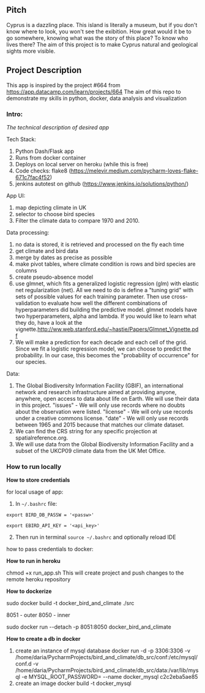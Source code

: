 ## Pitch
Cyprus is a dazzling place. This island is literally a museum, but if you don't know where to look, you won't see the exibition. 
How great would it be to go somewhere, knowing what was the story of this place? To know who lives there?
The aim of this project is to make Cyprus natural and geological sights more visible.  

## Project Description

This app is inspired by the project #664 from https://app.datacamp.com/learn/projects/664
The aim of this repo to demonstrate my skills in python, docker, data analysis and visualization

### Intro: 
_The technical description of desired app_

Tech Stack:
1) Python Dash/Flask app
2) Runs from docker container
3) Deploys on local server on heroku (while this is free)
4) Code checks: flake8 (https://melevir.medium.com/pycharm-loves-flake-671c7fac4f52)
5) jenkins autotest on github (https://www.jenkins.io/solutions/python/)

App UI:
1) map depicting climate in UK
2) selector to choose bird species
3) Filter the climate data to compare 1970 and 2010.

Data processing:
1) no data is stored, it is retrieved and processed on the fly each time
1) get climate and bird data
2) merge by dates as precise as possible
3) make pivot tables, where climate condition is rows and bird species are columns
4) create pseudo-absence model
5) use glmnet, which fits a generalized logistic regression (glm) with elastic net regularization (net). All we need to do is define a "tuning grid" with sets of possible values for each training parameter. Then use cross-validation to evaluate how well the different combinations of hyperparameters did building the predictive model. glmnet models have two hyperparameters, alpha and lambda. If you would like to learn what they do, have a look at the vignette.http://ww.web.stanford.edu/~hastie/Papers/Glmnet_Vignette.pdf
6) We will make a prediction for each decade and each cell of the grid. Since we fit a logistic regression model, we can choose to predict the probability. In our case, this becomes the "probability of occurrence" for our species.


Data: 
1) The Global Biodiversity Information Facility (GBIF), an international network and research infrastructure aimed at providing anyone, anywhere, open access to data about life on Earth. We will use their data in this project.
    "issues" - We will only use records where no doubts about the observation were listed.
    "license" - We will only use records under a creative commons license.
    "date" - We will only use records between 1965 and 2015 because that matches our climate dataset.
2) We can find the CRS string for any specific projection at spatialreference.org.
5) We will use data from the Global Biodiversity Information Facility and a subset of the UKCP09 climate data from the UK Met Office.

### How to run locally

**How to store credentials**

for local usage of app: 

1. In `~/.bashrc` file: 

`export BIRD_DB_PASSW = '<passw>'`

`export EBIRD_API_KEY = '<api_key>'`

2. Then run in terminal
`source ~/.bashrc`
and optionally reload IDE


how to pass credentials to docker: 


**How to run in heroku**

chmod +x run_app.sh
This will create project and push changes to the remote heroku repository

**How to dockerize**

sudo docker build -t docker_bird_and_climate ./src

8051 - outer
8050 - inner

sudo docker run --detach -p 8051:8050 docker_bird_and_climate 


**How to create a db in docker**

1. create an instance of mysql database
docker run -d -p 3306:3306 -v /home/daria/PycharmProjects/bird_and_climate/db_src/conf:/etc/mysql/conf.d -v /home/daria/PycharmProjects/bird_and_climate/db_src/data:/var/lib/mysql -e MYSQL_ROOT_PASSWORD=<passw> --name docker_mysql c2c2eba5ae85
3. create an image 
docker build -t docker_mysql
